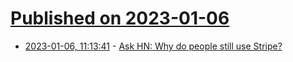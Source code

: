 # [Published on 2023-01-06](index.md)

* [2023-01-06, 11:13:41](https://news.ycombinator.com/item?id=34273460) - [Ask HN: Why do people still use Stripe?](https://news.ycombinator.com/item?id=34273460)
